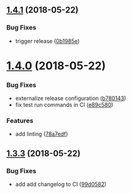 <a name="1.4.1"></a>
## [1.4.1](https://github.com/thegitm8/ci-test/compare/v1.4.0...v1.4.1) (2018-05-22)


### Bug Fixes

* trigger release ([0b1985e](https://github.com/thegitm8/ci-test/commit/0b1985e))

<a name="1.4.0"></a>
# [1.4.0](https://github.com/thegitm8/ci-test/compare/v1.3.3...v1.4.0) (2018-05-22)


### Bug Fixes

* externalize release configuration ([b780143](https://github.com/thegitm8/ci-test/commit/b780143))
* fix test run commands in CI ([e89c580](https://github.com/thegitm8/ci-test/commit/e89c580))


### Features

* add linting ([78a7edf](https://github.com/thegitm8/ci-test/commit/78a7edf))

<a name="1.3.3"></a>
## [1.3.3](https://github.com/thegitm8/ci-test/compare/v1.3.2...v1.3.3) (2018-05-22)


### Bug Fixes

* add add changelog to CI ([99d0582](https://github.com/thegitm8/ci-test/commit/99d0582))
